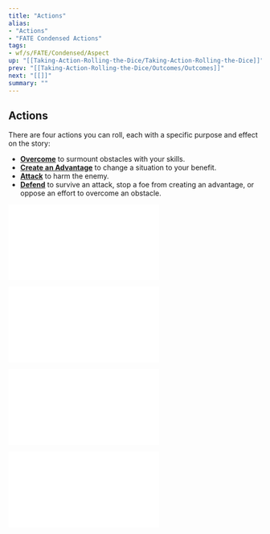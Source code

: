 ```yaml
---
title: "Actions"
alias:
- "Actions"
- "FATE Condensed Actions"
tags:
- wf/s/FATE/Condensed/Aspect
up: "[[Taking-Action-Rolling-the-Dice/Taking-Action-Rolling-the-Dice]]"
prev: "[[Taking-Action-Rolling-the-Dice/Outcomes/Outcomes]]"
next: "[[]]"
summary: ""
---
```

## Actions

There are four actions you can roll, each with a specific purpose and effect on the story:

- **[Overcome](Overcome.md)** to surmount obstacles with your skills.
- **[Create an Advantage](Create-an-Advantage.md)** to change a situation to your benefit.
- **[Attack](Attack.md)** to harm the enemy.
- **[Defend](Defend.md)** to survive an attack, stop a foe from creating an advantage, or oppose an effort to overcome an obstacle.

![Overcome](Overcome.md) 

![Create-an-Advantage](Create-an-Advantage.md) 

![Attack](Attack.md)

![Defend](Defend.md)